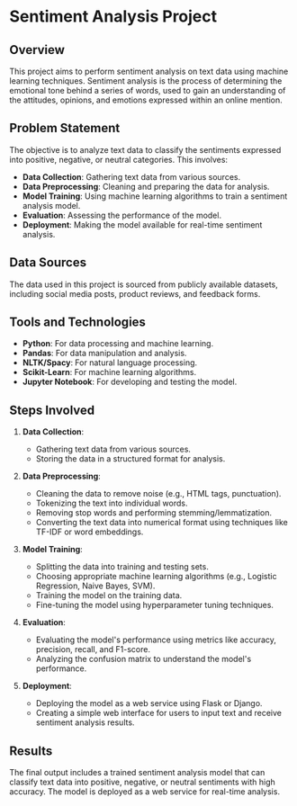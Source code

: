 # Sentiment Analysis Project

## Overview

This project aims to perform sentiment analysis on text data using machine learning techniques. Sentiment analysis is the process of determining the emotional tone behind a series of words, used to gain an understanding of the attitudes, opinions, and emotions expressed within an online mention.

## Problem Statement

The objective is to analyze text data to classify the sentiments expressed into positive, negative, or neutral categories. This involves:

- **Data Collection**: Gathering text data from various sources.
- **Data Preprocessing**: Cleaning and preparing the data for analysis.
- **Model Training**: Using machine learning algorithms to train a sentiment analysis model.
- **Evaluation**: Assessing the performance of the model.
- **Deployment**: Making the model available for real-time sentiment analysis.

## Data Sources

The data used in this project is sourced from publicly available datasets, including social media posts, product reviews, and feedback forms.

## Tools and Technologies

- **Python**: For data processing and machine learning.
- **Pandas**: For data manipulation and analysis.
- **NLTK/Spacy**: For natural language processing.
- **Scikit-Learn**: For machine learning algorithms.
- **Jupyter Notebook**: For developing and testing the model.

## Steps Involved

1. **Data Collection**:
   - Gathering text data from various sources.
   - Storing the data in a structured format for analysis.

2. **Data Preprocessing**:
   - Cleaning the data to remove noise (e.g., HTML tags, punctuation).
   - Tokenizing the text into individual words.
   - Removing stop words and performing stemming/lemmatization.
   - Converting the text data into numerical format using techniques like TF-IDF or word embeddings.

3. **Model Training**:
   - Splitting the data into training and testing sets.
   - Choosing appropriate machine learning algorithms (e.g., Logistic Regression, Naive Bayes, SVM).
   - Training the model on the training data.
   - Fine-tuning the model using hyperparameter tuning techniques.

4. **Evaluation**:
   - Evaluating the model's performance using metrics like accuracy, precision, recall, and F1-score.
   - Analyzing the confusion matrix to understand the model's performance.

5. **Deployment**:
   - Deploying the model as a web service using Flask or Django.
   - Creating a simple web interface for users to input text and receive sentiment analysis results.

## Results

The final output includes a trained sentiment analysis model that can classify text data into positive, negative, or neutral sentiments with high accuracy. The model is deployed as a web service for real-time analysis.

